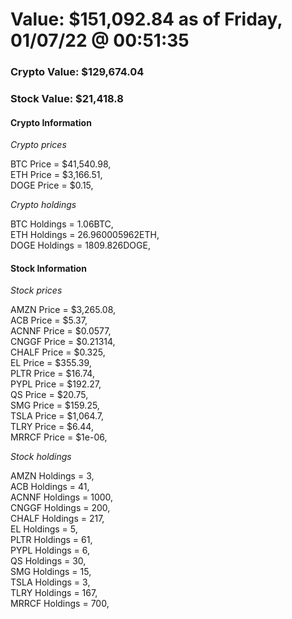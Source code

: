 # Value: $151,092.84 as of Friday, 01/07/22 @ 00:51:35 

### Crypto Value: $129,674.04

### Stock Value: $21,418.8

#### Crypto Information 
*Crypto prices* 

BTC Price = $41,540.98,  
ETH Price = $3,166.51,  
DOGE Price = $0.15,  


*Crypto holdings* 

BTC Holdings = 1.06BTC,  
ETH Holdings = 26.960005962ETH,  
DOGE Holdings = 1809.826DOGE,  


#### Stock Information 

*Stock prices* 

AMZN Price = $3,265.08,  
ACB Price = $5.37,  
ACNNF Price = $0.0577,  
CNGGF Price = $0.21314,  
CHALF Price = $0.325,  
EL Price = $355.39,  
PLTR Price = $16.74,  
PYPL Price = $192.27,  
QS Price = $20.75,  
SMG Price = $159.25,  
TSLA Price = $1,064.7,  
TLRY Price = $6.44,  
MRRCF Price = $1e-06,  


*Stock holdings* 

AMZN Holdings = 3,  
ACB Holdings = 41,  
ACNNF Holdings = 1000,  
CNGGF Holdings = 200,  
CHALF Holdings = 217,  
EL Holdings = 5,  
PLTR Holdings = 61,  
PYPL Holdings = 6,  
QS Holdings = 30,  
SMG Holdings = 15,  
TSLA Holdings = 3,  
TLRY Holdings = 167,  
MRRCF Holdings = 700,  


